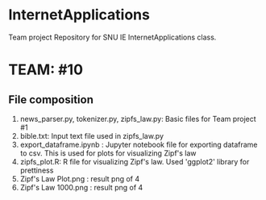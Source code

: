 
# InternetApplications
Team project Repository for SNU IE InternetApplications class.

# TEAM: #10

## File composition
1. news_parser.py, tokenizer.py, zipfs_law.py: Basic files for Team project #1
2. bible.txt: Input text file used in zipfs_law.py
3. export_dataframe.ipynb : Jupyter notebook file for exporting dataframe to csv. This is used for plots for visualizing Zipf's law
4. zipfs_plot.R: R file for visualizing Zipf's law. Used 'ggplot2' library for prettiness
5. Zipf's Law Plot.png : result png of 4
6. Zipf's Law 1000.png : result png of 4